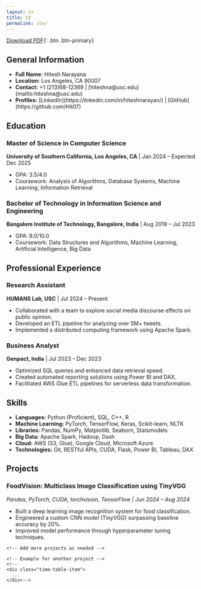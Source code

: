 ```yaml
---
layout: cv
title: CV
permalink: /cv/
---
```


[Download PDF](assets/pdf/Narayana_Hitesh_Resume.pdf){: .btn .btn-primary}

<div class="cv-section">
  <h2>General Information</h2>
  <ul>
    <li><strong>Full Name:</strong> Hitesh Narayana</li>
    <li><strong>Location:</strong> Los Angeles, CA 90007</li>
    <li><strong>Contact:</strong> +1 (213)68-12369 | [hiteshna@usc.edu](mailto:hiteshna@usc.edu)</li>
    <li><strong>Profiles:</strong> [LinkedIn](https://linkedin.com/in/hiteshnarayan/) | [GitHub](https://github.com/Hit07)</li>
  </ul>
</div>

<div class="cv-section">
  <h2>Education</h2>
  <div class="time-table">
    <div class="time-table-item">
      <h3>Master of Science in Computer Science</h3>
      <p><strong>University of Southern California, Los Angeles, CA</strong> | Jan 2024 – Expected Dec 2025</p>
      <ul>
        <li>GPA: 3.5/4.0</li>
        <li>Coursework: Analysis of Algorithms, Database Systems, Machine Learning, Information Retrieval</li>
      </ul>
    </div>
    <div class="time-table-item">
      <h3>Bachelor of Technology in Information Science and Engineering</h3>
      <p><strong>Bangalore Institute of Technology, Bangalore, India</strong> | Aug 2019 – Jul 2023</p>
      <ul>
        <li>GPA: 9.0/10.0</li>
        <li>Coursework: Data Structures and Algorithms, Machine Learning, Artificial Intelligence, Big Data</li>
      </ul>
    </div>
  </div>
</div>

<div class="cv-section">
  <h2>Professional Experience</h2>
  <div class="time-table">
    <div class="time-table-item">
      <h3>Research Assistant</h3>
      <p><strong>HUMANS Lab, USC</strong> | Jul 2024 – Present</p>
      <ul>
        <li>Collaborated with a team to explore social media discourse effects on public opinion.</li>
        <li>Developed an ETL pipeline for analyzing over 5M+ tweets.</li>
        <li>Implemented a distributed computing framework using Apache Spark.</li>
      </ul>
    </div>
    <div class="time-table-item">
      <h3>Business Analyst</h3>
      <p><strong>Genpact, India</strong> | Jul 2023 – Dec 2023</p>
      <ul>
        <li>Optimized SQL queries and enhanced data retrieval speed.</li>
        <li>Created automated reporting solutions using Power BI and DAX.</li>
        <li>Facilitated AWS Glue ETL pipelines for serverless data transformation.</li>
      </ul>
    </div>
  </div>
</div>

<div class="cv-section">
  <h2>Skills</h2>
  <ul>
    <li><strong>Languages:</strong> Python (Proficient), SQL, C++, R</li>
    <li><strong>Machine Learning:</strong> PyTorch, TensorFlow, Keras, Scikit-learn, NLTK</li>
    <li><strong>Libraries:</strong> Pandas, NumPy, Matplotlib, Seaborn, Statsmodels</li>
    <li><strong>Big Data:</strong> Apache Spark, Hadoop, Dash</li>
    <li><strong>Cloud:</strong> AWS (S3, Glue), Google Cloud, Microsoft Azure</li>
    <li><strong>Technologies:</strong> Git, RESTful APIs, CUDA, Flask, Power BI, Tableau, DAX</li>
  </ul>
</div>

<div class="cv-section">
  <h2>Projects</h2>
  <div class="time-table">
    <div class="time-table-item">
      <h3>FoodVision: Multiclass Image Classification using TinyVGG</h3>
      <p><em>Pandas, PyTorch, CUDA, torchvision, TensorFlow | Jun 2024 – Aug 2024</em></p>
      <ul>
        <li>Built a deep learning image recognition system for food classification.</li>
        <li>Engineered a custom CNN model (TinyVGG) surpassing baseline accuracy by 20%.</li>
        <li>Improved model performance through hyperparameter tuning techniques.</li>
      </ul>
    </div>

    <!-- Add more projects as needed -->
    
    <!-- Example for another project -->
    <!--
    <div class="time-table-item">
      ...
    </div>-->
    
  </div>
</div>